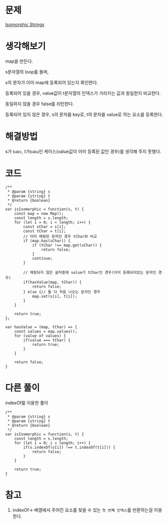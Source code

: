 # 문제
[Isomorphic Strings](https://leetcode.com/problems/isomorphic-strings/)

# 생각해보기

map을 만든다.

s문자열의 loop를 돌며,

s의 문자가 이미 map에 등록되어 있는지 확인한다.

등록되어 있을 경우, value값이 t문자열의 인덱스가 가리키는 값과 동일한지 비교한다.

동일하지 않을 경우 false를 리턴한다.

등록되어 있지 않은 경우, s의 문자를 key로, t의 문자를 value로 하는 요소를 등록한다.



# 해결방법

s가 `babc`, t가`baba`인 케이스(value값이 이미 등록된 값인 경우)를 생각해 주지 못했다.

# 코드

```
/**
 * @param {string} s
 * @param {string} t
 * @return {boolean}
 */
var isIsomorphic = function(s, t) {
    const map = new Map();
    const length = s.length;
    for (let i = 0; i < length; i++) {
        const sChar = s[i];
        const tChar = t[i];
        // 이미 매핑된 문자인 경우 tChar와 비교
        if (map.has(sChar)) {
            if (tChar !== map.get(sChar)) {
                return false;
            }
            continue;
        }

        // 매핑되지 않은 글자중에 value가 tChar인 경우(이미 등록되어있는 문자인 경우)
        if(hasValue(map, tChar)) {
            return false;
        } else {// 둘 다 처음 나오는 문자인 경우
            map.set(s[i], t[i]);
        }
    }

    return true;
};

var hasValue = (map, tChar) => {
    const values = map.values();
    for (value of values) {
        if(value === tChar) {
            return true;
        }
    }

    return false;
}
```

# 다른 풀이

indexOf를 이용한 풀이
```
/**
 * @param {string} s
 * @param {string} t
 * @return {boolean}
 */
var isIsomorphic = function(s, t) {
    const length = s.length;
    for (let i = 0; i < length; i++) {
        if(s.indexOf(s[i]) !== t.indexOf(t[i])) {
            return false;
        }
    }

    return true;
}
```

# 참고

1. indexOf-> 배열에서 주어진 요소를 찾을 수 있는 `첫 번째 인덱스`를 반환하는걸 이용한다.
